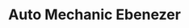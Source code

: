 ---
title: "Auto Mechanic Ebenezer"
url: /kansas-city/auto-mechanic-ebenezer/
shop: Autowerkstatt
---
